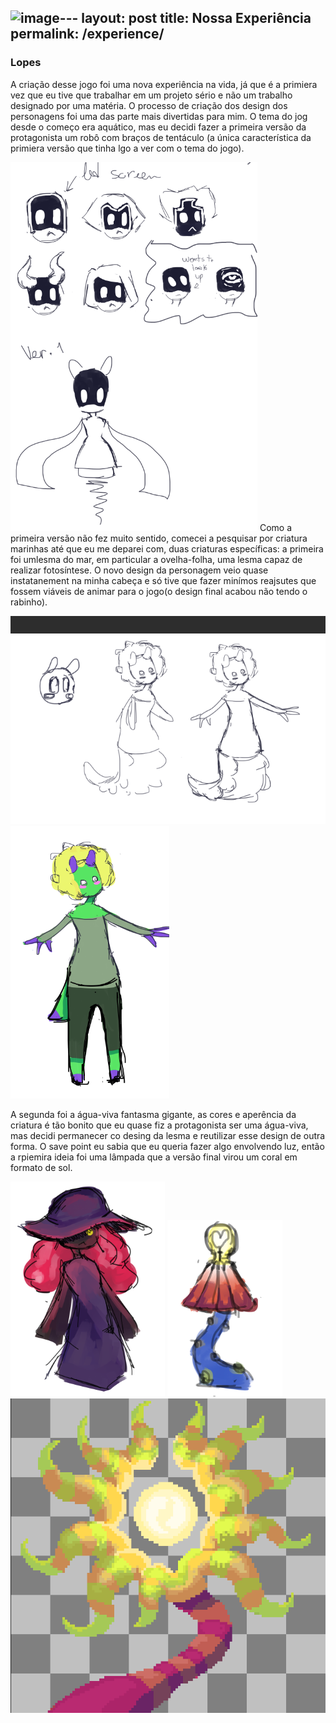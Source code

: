 ![image](https://github.com/user-attachments/assets/e06b2b8d-3896-494b-94fa-b6821debfc40)---
layout: post
title: Nossa Experiência
permalink: /experience/
---

### Lopes
A criação desse jogo foi uma nova experiência na vida, já que é a primiera vez que eu tive que trabalhar em um projeto sério e não um trabalho designado por uma matéria. O processo de criação dos design dos personagens foi uma das parte mais divertidas para mim. O tema do jog desde o começo era aquático, mas eu decidi fazer a primeira versão da protagonista um robô com braços de tentáculo (a única característica da primiera versão que tinha lgo a ver com o tema do jogo).

![](https://raw.githubusercontent.com/Laisczt/CoralQuest/page/img/primeira%20versao.png) 
Como a primeira versão não fez muito sentido, comecei a pesquisar por criatura marinhas até que eu me deparei com, duas criaturas específicas: a primeira foi umlesma do mar, em particular a ovelha-folha, uma lesma capaz de realizar fotosíntese. O novo design da personagem veio quase instatanement na minha cabeça e só tive que fazer minímos reajsutes que fossem viáveis de animar para o jogo(o design final acabou não tendo o rabinho).

![](https://raw.githubusercontent.com/Laisczt/CoralQuest/page/img/segunda%20versao.png) ![](https://raw.githubusercontent.com/Laisczt/CoralQuest/page/img/final%20v.png)

A segunda foi a água-viva fantasma gigante, as cores e aperência da criatura é tão bonito que eu quase fiz a protagonista ser uma água-viva, mas decidi permanecer co desing da lesma e reutilizar esse design de outra forma. O save point eu sabia que eu queria fazer algo envolvendo luz, então a rpiemira ideia foi uma lâmpada que a versão final virou um coral em formato de sol.

![](https://raw.githubusercontent.com/Laisczt/CoralQuest/page/img/design%26Boss.png)
![](https://raw.githubusercontent.com/Laisczt/CoralQuest/page/img/save%20point%20ver1.png)
![](https://raw.githubusercontent.com/Laisczt/CoralQuest/page/img/solei.png)

